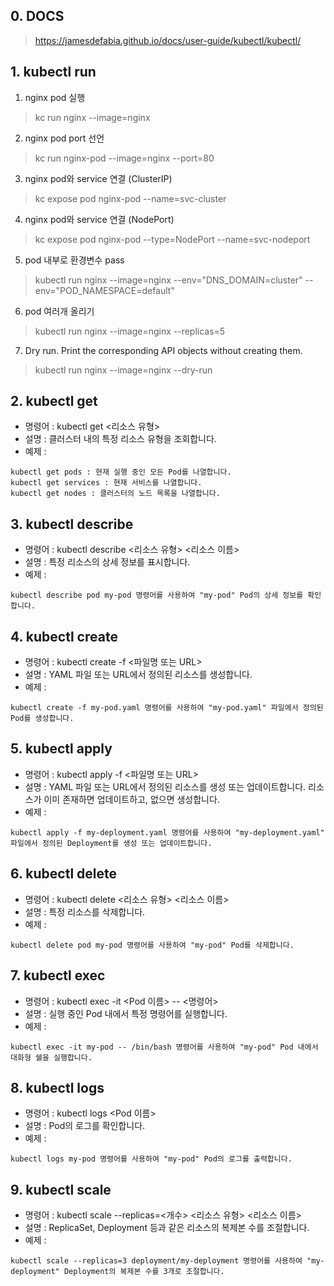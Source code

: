 ## 0. DOCS
> https://jamesdefabia.github.io/docs/user-guide/kubectl/kubectl/

## 1. kubectl run
1. nginx pod 실행
> kc run nginx --image=nginx

2. nginx pod port 선언
> kc run nginx-pod --image=nginx --port=80

3. nginx pod와 service 연결 (ClusterIP)
> kc expose pod nginx-pod --name=svc-cluster

4. nginx pod와 service 연결 (NodePort)
> kc expose pod nginx-pod --type=NodePort --name=svc-nodeport

5. pod 내부로 환경변수 pass
> kubectl run nginx --image=nginx --env="DNS_DOMAIN=cluster" --env="POD_NAMESPACE=default"

6. pod 여러개 올리기
> kubectl run nginx --image=nginx --replicas=5

7. Dry run. Print the corresponding API objects without creating them.
> kubectl run nginx --image=nginx --dry-run



## 2. kubectl get
- 명령어 : kubectl get <리소스 유형>
- 설명 : 클러스터 내의 특정 리소스 유형을 조회합니다.
- 예제 : 
```shell
kubectl get pods : 현재 실행 중인 모든 Pod를 나열합니다.
kubectl get services : 현재 서비스를 나열합니다.
kubectl get nodes : 클러스터의 노드 목록을 나열합니다.
```
## 3. kubectl describe
- 명령어 : kubectl describe <리소스 유형> <리소스 이름>
- 설명 : 특정 리소스의 상세 정보를 표시합니다.
- 예제 : 
```shell
kubectl describe pod my-pod 명령어를 사용하여 "my-pod" Pod의 상세 정보를 확인합니다.
```
## 4. kubectl create
- 명령어 : kubectl create -f <파일명 또는 URL>
- 설명 : YAML 파일 또는 URL에서 정의된 리소스를 생성합니다.
- 예제 : 
```shell
kubectl create -f my-pod.yaml 명령어를 사용하여 "my-pod.yaml" 파일에서 정의된 Pod를 생성합니다.
```
## 5. kubectl apply
- 명령어 : kubectl apply -f <파일명 또는 URL>
- 설명 : YAML 파일 또는 URL에서 정의된 리소스를 생성 또는 업데이트합니다. 리소스가 이미 존재하면 업데이트하고, 없으면 생성합니다.
- 예제 : 
```shell
kubectl apply -f my-deployment.yaml 명령어를 사용하여 "my-deployment.yaml" 파일에서 정의된 Deployment를 생성 또는 업데이트합니다.
```
## 6. kubectl delete
- 명령어 : kubectl delete <리소스 유형> <리소스 이름>
- 설명 : 특정 리소스를 삭제합니다.
- 예제 : 
```shell
kubectl delete pod my-pod 명령어를 사용하여 "my-pod" Pod를 삭제합니다.
```
## 7. kubectl exec
- 명령어 : kubectl exec -it <Pod 이름> -- <명령어>
- 설명 : 실행 중인 Pod 내에서 특정 명령어를 실행합니다.
- 예제 : 
```shell
kubectl exec -it my-pod -- /bin/bash 명령어를 사용하여 "my-pod" Pod 내에서 대화형 쉘을 실행합니다.
```
## 8. kubectl logs
- 명령어 : kubectl logs <Pod 이름>
- 설명 : Pod의 로그를 확인합니다.
- 예제 : 
```shell
kubectl logs my-pod 명령어를 사용하여 "my-pod" Pod의 로그를 출력합니다.
```
## 9. kubectl scale
- 명령어 : kubectl scale --replicas=<개수> <리소스 유형> <리소스 이름>
- 설명 : ReplicaSet, Deployment 등과 같은 리소스의 복제본 수를 조절합니다.
- 예제 : 
```shell
kubectl scale --replicas=3 deployment/my-deployment 명령어를 사용하여 "my-deployment" Deployment의 복제본 수를 3개로 조절합니다.
```